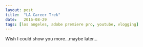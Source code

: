 ```yaml
---
layout: post
title:  "LA Career Trek"
date:   2016-08-29
tags: [los angeles, adobe premiere pro, youtube, vlogging]
---
```

Wish I could show you more...maybe later...

